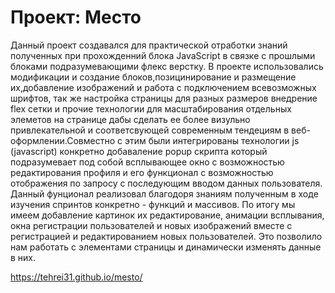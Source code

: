 # Проект: Место
Данный проект создавался для практической отработки знаний полученных при прохожденний блока JavaScript в связке с прошлыми блоками подразумевающими флекс верстку.
В проекте использовались модификации и создание блоков,позицинирование и размещение их,добавление изображений и работа с подключением всевозможных шрифтов, так же настройка страницы для разных размеров внедрение flex сетки и прочие технологии для масштабирования отдельных элеметов на странице дабы сделать ее более визульно привлекательной и соответсвующей современным тендециям в веб-оформлении.Совместно с этим были интегрированы технологии js (javascript) конкретно добаваление popup скрипта который подразумевает под собой всплывающее окно с возможностью редактирования профиля и его функционал с возможностью отображения по запросу с последующим вводом данных пользователя. Данный фунционал реализовал благодоря знаниям полученным в ходе изучения спринтов конкретно - функций и массивов. По итогу мы имеем добавление картинок их редактирование, анимации всплывания, окна регистрации пользователей и новых изображений вместе с регистрацией и редактированием новых пользователей. Это позволило нам работать с элементами страницы и динамически изменять данные в них.

https://tehrei31.github.io/mesto/

